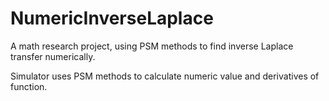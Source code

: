 # NumericInverseLaplace
A math research project, using PSM methods to find inverse Laplace transfer numerically.

Simulator uses PSM methods to calculate numeric value and derivatives of function.

